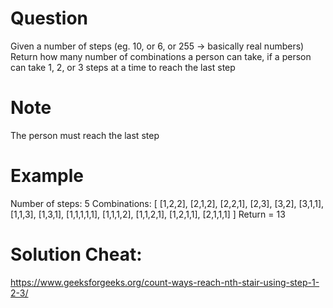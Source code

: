# Question
Given a number of steps (eg. 10, or 6, or 255 -> basically real numbers)
Return how many number of combinations a person can take, if a person
can take 1, 2, or 3 steps at a time to reach the last step

# Note
The person must reach the last step

# Example
Number of steps: 5
Combinations: [
    [1,2,2],
    [2,1,2],
    [2,2,1],
    [2,3],
    [3,2],
    [3,1,1],
    [1,1,3],
    [1,3,1],
    [1,1,1,1,1],
    [1,1,1,2],
    [1,1,2,1],
    [1,2,1,1],
    [2,1,1,1]
]
Return = 13

# Solution Cheat:
https://www.geeksforgeeks.org/count-ways-reach-nth-stair-using-step-1-2-3/